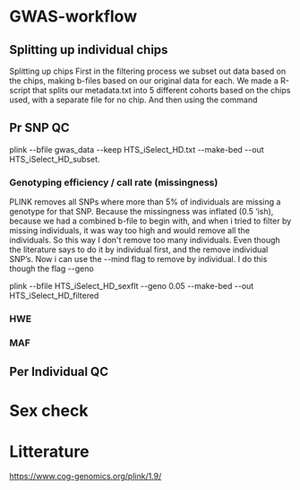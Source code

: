 # GWAS-workflow
## Splitting up individual chips
Splitting up chips
First in the filtering process we subset out data based on the chips, making b-files based on our original data for each. We made a R-script that splits our metadata.txt into 5 different cohorts based on the chips used, with a separate file for no chip. And then using the command
## Pr SNP QC
plink --bfile gwas_data --keep HTS_iSelect_HD.txt --make-bed --out HTS_iSelect_HD_subset.

### Genotyping efficiency / call rate (missingness)
PLINK removes all SNPs where more than 5% of individuals are missing a genotype for that SNP. Because the missingness was inflated (0.5 ‘ish), because we had a combined b-file to begin with, and when i tried to filter by missing individuals, it was way too high and would remove all the individuals. So this way I don't remove too many individuals. Even though the literature says to do it by individual first, and the remove individual SNP’s. Now i can use the --mind flag to remove by individual. I do this though the flag --geno

plink --bfile HTS_iSelect_HD_sexflt --geno 0.05 --make-bed --out HTS_iSelect_HD_filtered

### HWE

### MAF

## Per Individual QC
# Sex check

# Litterature
https://www.cog-genomics.org/plink/1.9/
